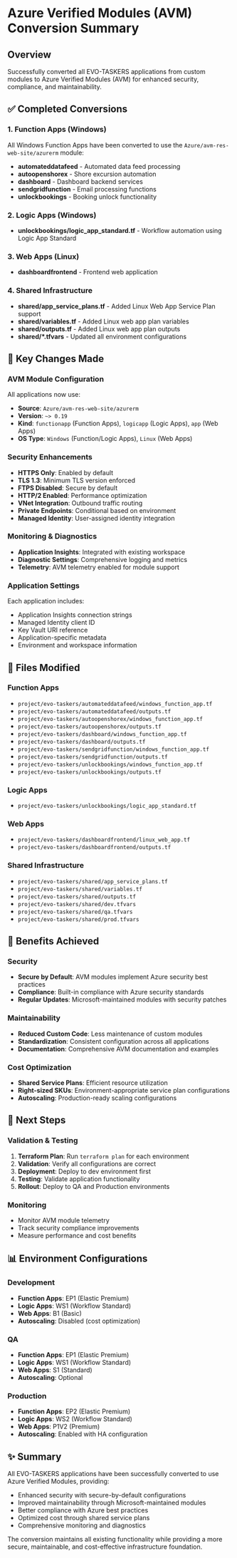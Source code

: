 # Azure Verified Modules (AVM) Conversion Summary

## Overview
Successfully converted all EVO-TASKERS applications from custom modules to Azure Verified Modules (AVM) for enhanced security, compliance, and maintainability.

## ✅ Completed Conversions

### 1. Function Apps (Windows)
All Windows Function Apps have been converted to use the `Azure/avm-res-web-site/azurerm` module:

- **automateddatafeed** - Automated data feed processing
- **autoopenshorex** - Shore excursion automation
- **dashboard** - Dashboard backend services
- **sendgridfunction** - Email processing functions
- **unlockbookings** - Booking unlock functionality

### 2. Logic Apps (Windows)
- **unlockbookings/logic_app_standard.tf** - Workflow automation using Logic App Standard

### 3. Web Apps (Linux)
- **dashboardfrontend** - Frontend web application

### 4. Shared Infrastructure
- **shared/app_service_plans.tf** - Added Linux Web App Service Plan support
- **shared/variables.tf** - Added Linux web app plan variables
- **shared/outputs.tf** - Added Linux web app plan outputs
- **shared/*.tfvars** - Updated all environment configurations

## 🔧 Key Changes Made

### AVM Module Configuration
All applications now use:
- **Source**: `Azure/avm-res-web-site/azurerm`
- **Version**: `~> 0.19`
- **Kind**: `functionapp` (Function Apps), `logicapp` (Logic Apps), `app` (Web Apps)
- **OS Type**: `Windows` (Function/Logic Apps), `Linux` (Web Apps)

### Security Enhancements
- **HTTPS Only**: Enabled by default
- **TLS 1.3**: Minimum TLS version enforced
- **FTPS Disabled**: Secure by default
- **HTTP/2 Enabled**: Performance optimization
- **VNet Integration**: Outbound traffic routing
- **Private Endpoints**: Conditional based on environment
- **Managed Identity**: User-assigned identity integration

### Monitoring & Diagnostics
- **Application Insights**: Integrated with existing workspace
- **Diagnostic Settings**: Comprehensive logging and metrics
- **Telemetry**: AVM telemetry enabled for module support

### Application Settings
Each application includes:
- Application Insights connection strings
- Managed Identity client ID
- Key Vault URI reference
- Application-specific metadata
- Environment and workspace information

## 📁 Files Modified

### Function Apps
- `project/evo-taskers/automateddatafeed/windows_function_app.tf`
- `project/evo-taskers/automateddatafeed/outputs.tf`
- `project/evo-taskers/autoopenshorex/windows_function_app.tf`
- `project/evo-taskers/autoopenshorex/outputs.tf`
- `project/evo-taskers/dashboard/windows_function_app.tf`
- `project/evo-taskers/dashboard/outputs.tf`
- `project/evo-taskers/sendgridfunction/windows_function_app.tf`
- `project/evo-taskers/sendgridfunction/outputs.tf`
- `project/evo-taskers/unlockbookings/windows_function_app.tf`
- `project/evo-taskers/unlockbookings/outputs.tf`

### Logic Apps
- `project/evo-taskers/unlockbookings/logic_app_standard.tf`

### Web Apps
- `project/evo-taskers/dashboardfrontend/linux_web_app.tf`
- `project/evo-taskers/dashboardfrontend/outputs.tf`

### Shared Infrastructure
- `project/evo-taskers/shared/app_service_plans.tf`
- `project/evo-taskers/shared/variables.tf`
- `project/evo-taskers/shared/outputs.tf`
- `project/evo-taskers/shared/dev.tfvars`
- `project/evo-taskers/shared/qa.tfvars`
- `project/evo-taskers/shared/prod.tfvars`

## 🎯 Benefits Achieved

### Security
- **Secure by Default**: AVM modules implement Azure security best practices
- **Compliance**: Built-in compliance with Azure security standards
- **Regular Updates**: Microsoft-maintained modules with security patches

### Maintainability
- **Reduced Custom Code**: Less maintenance of custom modules
- **Standardization**: Consistent configuration across all applications
- **Documentation**: Comprehensive AVM documentation and examples

### Cost Optimization
- **Shared Service Plans**: Efficient resource utilization
- **Right-sized SKUs**: Environment-appropriate service plan configurations
- **Autoscaling**: Production-ready scaling configurations

## 🚀 Next Steps

### Validation & Testing
1. **Terraform Plan**: Run `terraform plan` for each environment
2. **Validation**: Verify all configurations are correct
3. **Deployment**: Deploy to dev environment first
4. **Testing**: Validate application functionality
5. **Rollout**: Deploy to QA and Production environments

### Monitoring
- Monitor AVM module telemetry
- Track security compliance improvements
- Measure performance and cost benefits

## 📊 Environment Configurations

### Development
- **Function Apps**: EP1 (Elastic Premium)
- **Logic Apps**: WS1 (Workflow Standard)
- **Web Apps**: B1 (Basic)
- **Autoscaling**: Disabled (cost optimization)

### QA
- **Function Apps**: EP1 (Elastic Premium)
- **Logic Apps**: WS1 (Workflow Standard)
- **Web Apps**: S1 (Standard)
- **Autoscaling**: Optional

### Production
- **Function Apps**: EP2 (Elastic Premium)
- **Logic Apps**: WS2 (Workflow Standard)
- **Web Apps**: P1V2 (Premium)
- **Autoscaling**: Enabled with HA configuration

## ✨ Summary

All EVO-TASKERS applications have been successfully converted to use Azure Verified Modules, providing:
- Enhanced security with secure-by-default configurations
- Improved maintainability through Microsoft-maintained modules
- Better compliance with Azure best practices
- Optimized cost through shared service plans
- Comprehensive monitoring and diagnostics

The conversion maintains all existing functionality while providing a more secure, maintainable, and cost-effective infrastructure foundation.